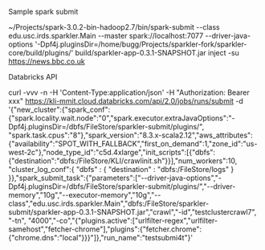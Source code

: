 Sample spark submit

 ~/Projects/spark-3.0.2-bin-hadoop2.7/bin/spark-submit --class edu.usc.irds.sparkler.Main --master spark://localhost:7077 --driver-java-options '-Dpf4j.pluginsDir=/home/bugg/Projects/sparkler-fork/sparkler-core/build/plugins/' build/sparkler-app-0.3.1-SNAPSHOT.jar inject -su https://news.bbc.co.uk


Databricks API

curl -vvv -n -H 'Content-Type:application/json' -H "Authorization: Bearer xxx" https://kli-mmit.cloud.databricks.com/api/2.0/jobs/runs/submit -d '{"new_cluster":{"spark_conf":{"spark.locality.wait.node":"0","spark.executor.extraJavaOptions":"-Dpf4j.pluginsDir=/dbfs/FileStore/sparkler-submit/plugins/", "spark.task.cpus":"8"},"spark_version":"8.3.x-scala2.12","aws_attributes":{"availability":"SPOT_WITH_FALLBACK","first_on_demand":1,"zone_id":"us-west-2c"},"node_type_id":"c5d.4xlarge","init_scripts":[{"dbfs":{"destination":"dbfs:/FileStore/KLI/crawlinit.sh"}}],"num_workers":10, "cluster_log_conf":{ "dbfs" : { "destination" : "dbfs:/FileStore/logs" } }},"spark_submit_task":{"parameters":["--driver-java-options","-Dpf4j.pluginsDir=/dbfs/FileStore/sparkler-submit/plugins/","--driver-memory","10g","--executor-memory","10g","--class","edu.usc.irds.sparkler.Main","dbfs:/FileStore/sparkler-submit/sparkler-app-0.3.1-SNAPSHOT.jar","crawl","-id","testclustercrawl7", "-tn", "4000","-co","{\"plugins.active\":[\"urlfilter-regex\",\"urlfilter-samehost\",\"fetcher-chrome\"],\"plugins\":{\"fetcher.chrome\":{\"chrome.dns\":\"local\"}}}"]},"run_name":"testsubmi4t"}'
